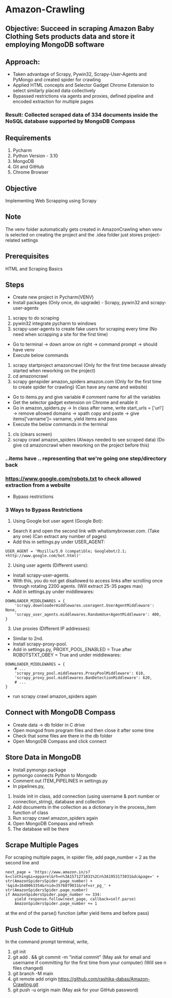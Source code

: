 # Amazon-Crawling

## Objective: Succeed in scraping Amazon Baby Clothing Sets products data and store it employing MongoDB software
## Approach:
* Taken advantage of Scrapy, Pywin32, Scrapy-User-Agents and PyMongo and created spider for crawling
* Applied HTML concepts and Selector Gadget Chrome Extension to select similarly placed data collectively
* Bypassed restrictions via agents and proxies, defined pipeline and encoded extraction for multiple pages
### Result: Collected scraped data of 334 documents inside the NoSQL database supported by MongoDB Compass

## Requirements
1. Pycharm
2. Python Version - 3.10
3. MongoDB
4. Git and GitHub
5. Chrome Browser

## Objective
Implementing Web Scrapping using Scrapy

## Note
The venv folder automatically gets created in AmazonCrawling when venv is selected on creating the project and the .idea folder just stores project-related settings

## Prerequisites
HTML and Scraping Basics

## Steps
* Create new project in Pycharm(VENV)
* Install packages (Only once, do upgrade) - Scrapy, pywin32 and scrapy-user-agents
1. scrapy to do scraping
2. pywin32 integrate pycharm to windows
3. scrapy-user-agents to create fake users for scraping every time (No need when scrapping a site for the first time)

* Go to terminal -> down arrow on right -> command prompt -> should have venv
* Execute below commands
1. scrapy startproject amazoncrawl (Only for the first time because already started when reworking on the project)
2. cd amazoncrawl
3. scrapy genspider amazon_spiders amazon.com (Only for the first time to create spider for crawling) (Can have any name and website)

* Go to items.py and give variable # comment name for all the variables
* Get the selector gadget extension on Chrome and enable it
* Go in amazon_spiders.py -> In class after name, write start_urls = ['url'] -> remove allowed domains -> xpath copy and paste -> give items['varname']= varname, yield items and pass
* Execute the below commands in the terminal
1. cls (clears screen)
2. scrapy crawl amazon_spiders (Always needed to see scraped data) (Do give cd amazoncrawl when reworking on the project before this)

### ..items have .. representing that we're going one step/directory back

### https://www.google.com/robots.txt to check allowed extraction from a website

* Bypass restrictions
### 3 Ways to Bypass Restrictions
1. Using Google bot user agent (Google Bot):
* Search it and open the second link with whatismybrowser.com. (Take any one) (Can extract any number of pages)
* Add this in settings.py under USER_AGENT:
```
USER_AGENT = 'Mozilla/5.0 (compatible; Googlebot/2.1; +http://www.google.com/bot.html)'
```
2. Using user agents (Different users):
* Install scrapy-user-agents.
* With this, you do not get disallowed to access links after scrolling once through rotating 2200 agents. (Will extract 25-35 pages max)
* Add in settings.py under middlewares:
```
DOWNLOADER_MIDDLEWARES = {
    'scrapy.downloadermiddlewares.useragent.UserAgentMiddleware': None,
    'scrapy_user_agents.middlewares.RandomUserAgentMiddleware': 400,
}
```
3. Use proxies (Different IP addresses):
* Similar to 2nd.
* Install scrapy-proxy-pool.
* Add in settings.py, PROXY_POOL_ENABLED = True after ROBOTSTXT_OBEY = True and under middlewares:
```
DOWNLOADER_MIDDLEWARES = {
    # ...
    'scrapy_proxy_pool.middlewares.ProxyPoolMiddleware': 610,
    'scrapy_proxy_pool.middlewares.BanDetectionMiddleware': 620,
    # ...
}
```

* run scrapy crawl amazon_spiders again

## Connect with MongoDB Compass
* Create data -> db folder in C drive
* Open mongod from program files and then close it after some time
* Check that some files are there in the db folder
* Open MongoDB Compass and click connect

## Store Data in MongoDB
* Install pymongo package
* pymongo connects Python to Mongodb
* Comment out ITEM_PIPELINES in settings.py
* In pipelines.py,
1. Inside init in class, add connection (using username & port number or connection_string), database and collection 
2. Add documents in the collection as a dictionary in the process_item function of class
3. Run scrapy crawl amazon_spiders again
4. Open MongoDB Compass and refresh
5. The database will be there

## Scrape Multiple Pages
For scraping multiple pages, in spider file, add page_number = 2 as the second line and
```
next_page = 'https://www.amazon.in/s?k=clothing&i=apparel&rh=n%3A1571271031%2Cn%3A1953173031&dc&page=' + str(AmazonSpidersSpider.page_number) + '&qid=1648063354&rnid=3576079031&ref=sr_pg_' + str(AmazonSpidersSpider.page_number)
if AmazonSpidersSpider.page_number <= 334:
    yield response.follow(next_page, callback=self.parse)
    AmazonSpidersSpider.page_number += 1
```
at the end of the parse() function (after yield items and before pass)

## Push Code to GitHub
In the command prompt terminal, write,
1. git init
2. git add . && git commit -m "initial commit" (May ask for email and username if committing for the first time from your computer) (Will see n files changed)
3. git branch -M main
4. git remote add origin https://github.com/rashika-dabas/Amazon-Crawling.git
5. git push -u origin main (May ask for your GitHub password)
